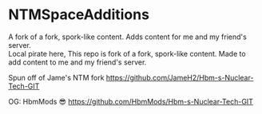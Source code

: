 # NTMSpaceAdditions
 A fork of a fork, spork-like content. Adds content for me and my friend's server. <br>
Local pirate here, 
This repo is fork of a fork, spork-like content. 
Made to add content to me and my friend's server. 

Spun off of Jame's NTM fork https://github.com/JameH2/Hbm-s-Nuclear-Tech-GIT

OG: HbmMods 😎
https://github.com/HbmMods/Hbm-s-Nuclear-Tech-GIT
